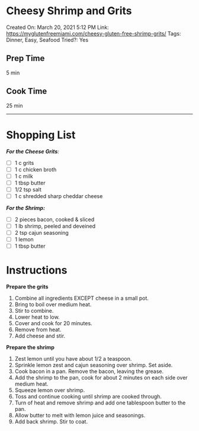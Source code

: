 # Cheesy Shrimp and Grits

Created On: March 20, 2021 5:12 PM
Link: https://myglutenfreemiami.com/cheesy-gluten-free-shrimp-grits/
Tags: Dinner, Easy, Seafood
Tried?: Yes

## Prep Time

5 min

## Cook Time

25 min

---

# Shopping List

***For the Cheese Grits**:*

- [ ]  1 c grits
- [ ]  1 c chicken broth
- [ ]  1 c milk
- [ ]  1 tbsp butter
- [ ]  1/2 tsp salt
- [ ]  1 c shredded sharp cheddar cheese

***For the Shrimp:***

- [ ]  2 pieces bacon, cooked & sliced
- [ ]  1 lb shrimp, peeled and deveined
- [ ]  2 tsp cajun seasoning
- [ ]  1 lemon
- [ ]  1 tbsp butter

# Instructions

**Prepare the grits**

1. Combine all ingredients EXCEPT cheese in a small pot.
2. Bring to boil over medium heat.
3. Stir to combine.
4. Lower heat to low.
5. Cover and cook for 20 minutes.
6. Remove from heat.
7. Add cheese and stir.

**Prepare the shrimp**

1. Zest lemon until you have about 1/2 a teaspoon.
2. Sprinkle lemon zest and cajun seasoning over shrimp. Set aside.
3. Cook bacon in a pan. Remove the bacon, leaving the grease.
4. Add the shrimp to the pan, cook for about 2 minutes on each side over medium heat.
5. Squeeze lemon over shrimp.
6. Toss and continue cooking until shrimp are cooked through.
7. Turn of heat and remove shrimp and add one tablespoon butter to the pan.
8. Allow butter to melt with lemon juice and seasonings.
9. Add back shrimp. Stir to coat.